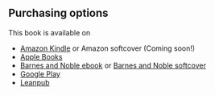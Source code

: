 ## Purchasing options

This book is available on 
* [Amazon Kindle][AmazonK] or Amazon softcover (Coming soon!)
* [Apple Books][Apple Books]
* [Barnes and Noble ebook][Barnes and Noble ebook] or [Barnes and Noble softcover][Barnes and Noble softcover]
* [Google Play][Google Play]
* [Leanpub][leanpub]



[AmazonK]:    https://smile.amazon.com/dp/B08MQY1DJC
[AmazonS]:   https://www.amazon.com
[Apple Books]:     https://www.apple.com
[Barnes and Noble ebook]: https://www.barnesnnoble.com
[Barnes and Noble softcover]: https://www.barnesnnoble.com
[Google Play]: https://www.google.com
[Leanpub]: https://leanpub.com/pymae
